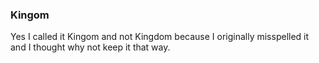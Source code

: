 ### Kingom
Yes I called it Kingom and not Kingdom because I originally misspelled it and I thought why not keep it that way.